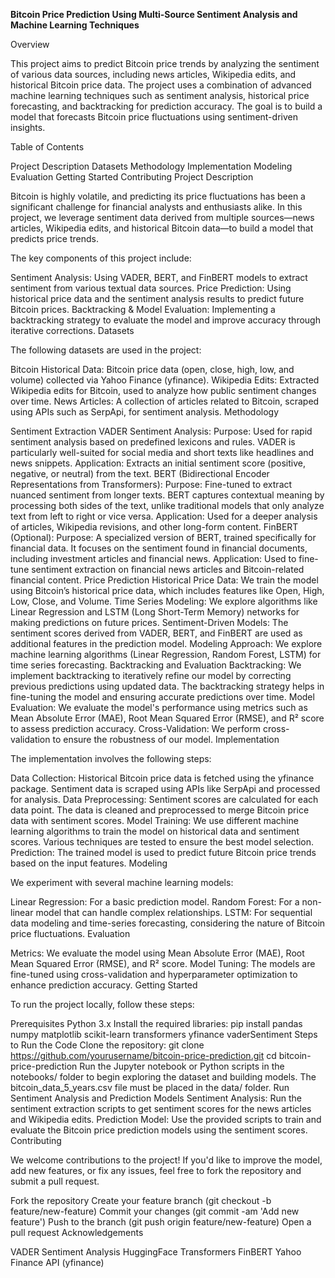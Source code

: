 **Bitcoin Price Prediction Using Multi-Source Sentiment Analysis and Machine Learning Techniques**

Overview

This project aims to predict Bitcoin price trends by analyzing the sentiment of various data sources, including news articles, Wikipedia edits, and historical Bitcoin price data. The project uses a combination of advanced machine learning techniques such as sentiment analysis, historical price forecasting, and backtracking for prediction accuracy. The goal is to build a model that forecasts Bitcoin price fluctuations using sentiment-driven insights.

Table of Contents

Project Description
Datasets
Methodology
Implementation
Modeling
Evaluation
Getting Started
Contributing
Project Description

Bitcoin is highly volatile, and predicting its price fluctuations has been a significant challenge for financial analysts and enthusiasts alike. In this project, we leverage sentiment data derived from multiple sources—news articles, Wikipedia edits, and historical Bitcoin data—to build a model that predicts price trends.

The key components of this project include:

Sentiment Analysis: Using VADER, BERT, and FinBERT models to extract sentiment from various textual data sources.
Price Prediction: Using historical price data and the sentiment analysis results to predict future Bitcoin prices.
Backtracking & Model Evaluation: Implementing a backtracking strategy to evaluate the model and improve accuracy through iterative corrections.
Datasets

The following datasets are used in the project:

Bitcoin Historical Data: Bitcoin price data (open, close, high, low, and volume) collected via Yahoo Finance (yfinance).
Wikipedia Edits: Extracted Wikipedia edits for Bitcoin, used to analyze how public sentiment changes over time.
News Articles: A collection of articles related to Bitcoin, scraped using APIs such as SerpApi, for sentiment analysis.
Methodology

Sentiment Extraction
VADER Sentiment Analysis:
Purpose: Used for rapid sentiment analysis based on predefined lexicons and rules. VADER is particularly well-suited for social media and short texts like headlines and news snippets.
Application: Extracts an initial sentiment score (positive, negative, or neutral) from the text.
BERT (Bidirectional Encoder Representations from Transformers):
Purpose: Fine-tuned to extract nuanced sentiment from longer texts. BERT captures contextual meaning by processing both sides of the text, unlike traditional models that only analyze text from left to right or vice versa.
Application: Used for a deeper analysis of articles, Wikipedia revisions, and other long-form content.
FinBERT (Optional):
Purpose: A specialized version of BERT, trained specifically for financial data. It focuses on the sentiment found in financial documents, including investment articles and financial news.
Application: Used to fine-tune sentiment extraction on financial news articles and Bitcoin-related financial content.
Price Prediction
Historical Price Data:
We train the model using Bitcoin’s historical price data, which includes features like Open, High, Low, Close, and Volume.
Time Series Modeling: We explore algorithms like Linear Regression and LSTM (Long Short-Term Memory) networks for making predictions on future prices.
Sentiment-Driven Models:
The sentiment scores derived from VADER, BERT, and FinBERT are used as additional features in the prediction model.
Modeling Approach: We explore machine learning algorithms (Linear Regression, Random Forest, LSTM) for time series forecasting.
Backtracking and Evaluation
Backtracking:
We implement backtracking to iteratively refine our model by correcting previous predictions using updated data.
The backtracking strategy helps in fine-tuning the model and ensuring accurate predictions over time.
Model Evaluation:
We evaluate the model's performance using metrics such as Mean Absolute Error (MAE), Root Mean Squared Error (RMSE), and R² score to assess prediction accuracy.
Cross-Validation: We perform cross-validation to ensure the robustness of our model.
Implementation

The implementation involves the following steps:

Data Collection:
Historical Bitcoin price data is fetched using the yfinance package.
Sentiment data is scraped using APIs like SerpApi and processed for analysis.
Data Preprocessing:
Sentiment scores are calculated for each data point.
The data is cleaned and preprocessed to merge Bitcoin price data with sentiment scores.
Model Training:
We use different machine learning algorithms to train the model on historical data and sentiment scores.
Various techniques are tested to ensure the best model selection.
Prediction:
The trained model is used to predict future Bitcoin price trends based on the input features.
Modeling

We experiment with several machine learning models:

Linear Regression: For a basic prediction model.
Random Forest: For a non-linear model that can handle complex relationships.
LSTM: For sequential data modeling and time-series forecasting, considering the nature of Bitcoin price fluctuations.
Evaluation

Metrics: We evaluate the model using Mean Absolute Error (MAE), Root Mean Squared Error (RMSE), and R² score.
Model Tuning: The models are fine-tuned using cross-validation and hyperparameter optimization to enhance prediction accuracy.
Getting Started

To run the project locally, follow these steps:

Prerequisites
Python 3.x
Install the required libraries:
pip install pandas numpy matplotlib scikit-learn transformers yfinance vaderSentiment
Steps to Run the Code
Clone the repository:
git clone https://github.com/yourusername/bitcoin-price-prediction.git
cd bitcoin-price-prediction
Run the Jupyter notebook or Python scripts in the notebooks/ folder to begin exploring the dataset and building models.
The bitcoin_data_5_years.csv file must be placed in the data/ folder.
Run Sentiment Analysis and Prediction Models
Sentiment Analysis: Run the sentiment extraction scripts to get sentiment scores for the news articles and Wikipedia edits.
Prediction Model: Use the provided scripts to train and evaluate the Bitcoin price prediction models using the sentiment scores.
Contributing

We welcome contributions to the project! If you'd like to improve the model, add new features, or fix any issues, feel free to fork the repository and submit a pull request.

Fork the repository
Create your feature branch (git checkout -b feature/new-feature)
Commit your changes (git commit -am 'Add new feature')
Push to the branch (git push origin feature/new-feature)
Open a pull request
Acknowledgements

VADER Sentiment Analysis
HuggingFace Transformers
FinBERT
Yahoo Finance API (yfinance)
